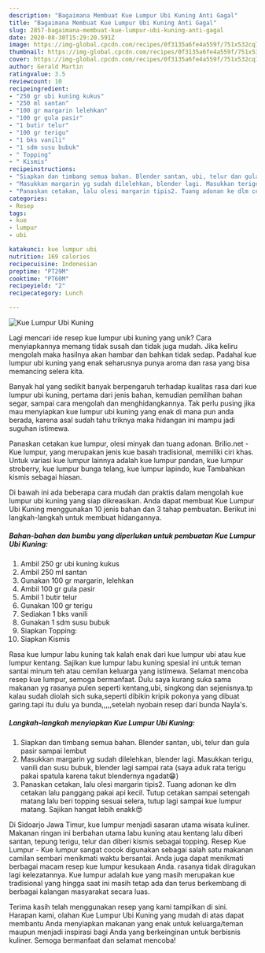 ```yaml
---
description: "Bagaimana Membuat Kue Lumpur Ubi Kuning Anti Gagal"
title: "Bagaimana Membuat Kue Lumpur Ubi Kuning Anti Gagal"
slug: 2857-bagaimana-membuat-kue-lumpur-ubi-kuning-anti-gagal
date: 2020-08-30T15:29:20.591Z
image: https://img-global.cpcdn.com/recipes/0f3135a6fe4a559f/751x532cq70/kue-lumpur-ubi-kuning-foto-resep-utama.jpg
thumbnail: https://img-global.cpcdn.com/recipes/0f3135a6fe4a559f/751x532cq70/kue-lumpur-ubi-kuning-foto-resep-utama.jpg
cover: https://img-global.cpcdn.com/recipes/0f3135a6fe4a559f/751x532cq70/kue-lumpur-ubi-kuning-foto-resep-utama.jpg
author: Gerald Martin
ratingvalue: 3.5
reviewcount: 10
recipeingredient:
- "250 gr ubi kuning kukus"
- "250 ml santan"
- "100 gr margarin lelehkan"
- "100 gr gula pasir"
- "1 butir telur"
- "100 gr terigu"
- "1 bks vanili"
- "1 sdm susu bubuk"
- " Topping"
- " Kismis"
recipeinstructions:
- "Siapkan dan timbang semua bahan. Blender santan, ubi, telur dan gula pasir sampai lembut"
- "Masukkan margarin yg sudah dilelehkan, blender lagi. Masukkan terigu, vanili dan susu bubuk, blender lagi sampai rata (saya aduk rata terigu pakai spatula karena takut blendernya ngadat😁)"
- "Panaskan cetakan, lalu olesi margarin tipis2. Tuang adonan ke dlm cetakan lalu panggang pakai api kecil. Tutup cetakan sampai setengah matang lalu beri topping sesuai selera, tutup lagi sampai kue lumpur matang. Sajikan hangat lebih enakk😍"
categories:
- Resep
tags:
- kue
- lumpur
- ubi

katakunci: kue lumpur ubi 
nutrition: 169 calories
recipecuisine: Indonesian
preptime: "PT29M"
cooktime: "PT60M"
recipeyield: "2"
recipecategory: Lunch

---
```



![Kue Lumpur Ubi Kuning](https://img-global.cpcdn.com/recipes/0f3135a6fe4a559f/751x532cq70/kue-lumpur-ubi-kuning-foto-resep-utama.jpg)

Lagi mencari ide resep kue lumpur ubi kuning yang unik? Cara menyiapkannya memang tidak susah dan tidak juga mudah. Jika keliru mengolah maka hasilnya akan hambar dan bahkan tidak sedap. Padahal kue lumpur ubi kuning yang enak seharusnya punya aroma dan rasa yang bisa memancing selera kita.

Banyak hal yang sedikit banyak berpengaruh terhadap kualitas rasa dari kue lumpur ubi kuning, pertama dari jenis bahan, kemudian pemilihan bahan segar, sampai cara mengolah dan menghidangkannya. Tak perlu pusing jika mau menyiapkan kue lumpur ubi kuning yang enak di mana pun anda berada, karena asal sudah tahu triknya maka hidangan ini mampu jadi suguhan istimewa.

Panaskan cetakan kue lumpur, olesi minyak dan tuang adonan. Brilio.net - Kue lumpur, yang merupakan jenis kue basah tradisional, memiliki ciri khas. Untuk variasi kue lumpur lainnya adalah kue lumpur pandan, kue lumpur stroberry, kue lumpur bunga telang, kue lumpur lapindo, kue Tambahkan kismis sebagai hiasan.


Di bawah ini ada beberapa cara mudah dan praktis dalam mengolah kue lumpur ubi kuning yang siap dikreasikan. Anda dapat membuat Kue Lumpur Ubi Kuning menggunakan 10 jenis bahan dan 3 tahap pembuatan. Berikut ini langkah-langkah untuk membuat hidangannya.

<!--inarticleads1-->

##### Bahan-bahan dan bumbu yang diperlukan untuk pembuatan Kue Lumpur Ubi Kuning:

1. Ambil 250 gr ubi kuning kukus
1. Ambil 250 ml santan
1. Gunakan 100 gr margarin, lelehkan
1. Ambil 100 gr gula pasir
1. Ambil 1 butir telur
1. Gunakan 100 gr terigu
1. Sediakan 1 bks vanili
1. Gunakan 1 sdm susu bubuk
1. Siapkan  Topping:
1. Siapkan  Kismis


Rasa kue lumpur labu kuning tak kalah enak dari kue lumpur ubi atau kue lumpur kentang. Sajikan kue lumpur labu kuning spesial ini untuk teman santai minum teh atau cemilan keluarga yang istimewa. Selamat mencoba resep kue lumpur, semoga bermanfaat. Dulu saya kurang suka sama makanan yg rasanya pulen seperti kentang,ubi, singkong dan sejenisnya.tp kalau sudah diolah sich suka,seperti dibikin kripik pokonya yang dibuat garing.tapi itu dulu ya bunda,,,,,setelah nyobain resep dari bunda Nayla&#39;s. 

<!--inarticleads2-->

##### Langkah-langkah menyiapkan Kue Lumpur Ubi Kuning:

1. Siapkan dan timbang semua bahan. Blender santan, ubi, telur dan gula pasir sampai lembut
1. Masukkan margarin yg sudah dilelehkan, blender lagi. Masukkan terigu, vanili dan susu bubuk, blender lagi sampai rata (saya aduk rata terigu pakai spatula karena takut blendernya ngadat😁)
1. Panaskan cetakan, lalu olesi margarin tipis2. Tuang adonan ke dlm cetakan lalu panggang pakai api kecil. Tutup cetakan sampai setengah matang lalu beri topping sesuai selera, tutup lagi sampai kue lumpur matang. Sajikan hangat lebih enakk😍


Di Sidoarjo Jawa Timur, kue lumpur menjadi sasaran utama wisata kuliner. Makanan ringan ini berbahan utama labu kuning atau kentang lalu diberi santan, tepung terigu, telur dan diberi kismis sebagai topping. Resep Kue Lumpur - Kue lumpur sangat cocok digunakan sebagai salah satu makanan camilan sembari menikmati waktu bersantai. Anda juga dapat menikmati berbagai macam resep kue lumpur kesukaan Anda. rasanya tidak diragukan lagi kelezatannya. Kue lumpur adalah kue yang masih merupakan kue tradisional yang hingga saat ini masih tetap ada dan terus berkembang di berbagai kalangan masyarakat secara luas. 

Terima kasih telah menggunakan resep yang kami tampilkan di sini. Harapan kami, olahan Kue Lumpur Ubi Kuning yang mudah di atas dapat membantu Anda menyiapkan makanan yang enak untuk keluarga/teman maupun menjadi inspirasi bagi Anda yang berkeinginan untuk berbisnis kuliner. Semoga bermanfaat dan selamat mencoba!
